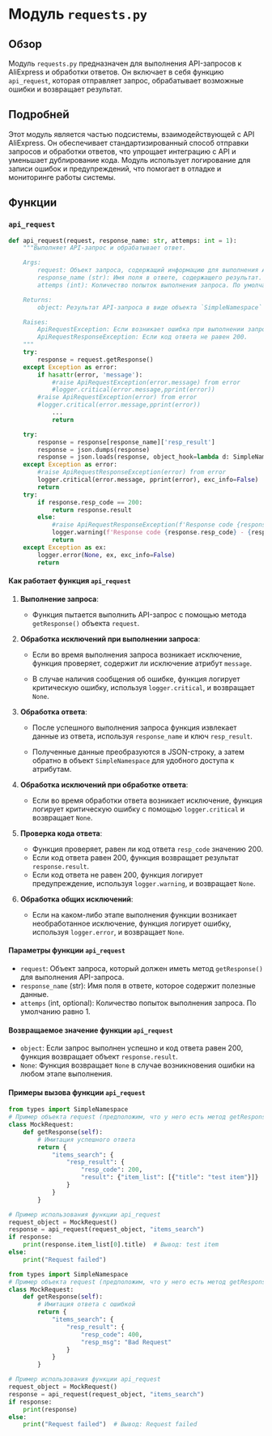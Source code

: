# Модуль `requests.py`

## Обзор

Модуль `requests.py` предназначен для выполнения API-запросов к AliExpress и обработки ответов. Он включает в себя функцию `api_request`, которая отправляет запрос, обрабатывает возможные ошибки и возвращает результат.

## Подробней

Этот модуль является частью подсистемы, взаимодействующей с API AliExpress. Он обеспечивает стандартизированный способ отправки запросов и обработки ответов, что упрощает интеграцию с API и уменьшает дублирование кода. Модуль использует логирование для записи ошибок и предупреждений, что помогает в отладке и мониторинге работы системы.

## Функции

### `api_request`

```python
def api_request(request, response_name: str, attemps: int = 1):
    """Выполняет API-запрос и обрабатывает ответ.

    Args:
        request: Объект запроса, содержащий информацию для выполнения API-запроса.
        response_name (str): Имя поля в ответе, содержащего результат.
        attemps (int): Количество попыток выполнения запроса. По умолчанию 1.

    Returns:
        object: Результат API-запроса в виде объекта `SimpleNamespace` или `None` в случае ошибки.

    Raises:
        ApiRequestException: Если возникает ошибка при выполнении запроса.
        ApiRequestResponseException: Если код ответа не равен 200.
    """
    try:
        response = request.getResponse()
    except Exception as error:           
        if hasattr(error, 'message'):
            #raise ApiRequestException(error.message) from error
            #logger.critical(error.message,pprint(error))
        #raise ApiRequestException(error) from error
        #logger.critical(error.message,pprint(error))
            ...    
            return 

    try:
        response = response[response_name]['resp_result']
        response = json.dumps(response)
        response = json.loads(response, object_hook=lambda d: SimpleNamespace(**d))
    except Exception as error:
        #raise ApiRequestResponseException(error) from error
        logger.critical(error.message, pprint(error), exc_info=False)
        return 
    try:
        if response.resp_code == 200:
            return response.result
        else:
            #raise ApiRequestResponseException(f'Response code {response.resp_code} - {response.resp_msg}')
            logger.warning(f'Response code {response.resp_code} - {response.resp_msg}',exc_info=False)
            return 
    except Exception as ex:
        logger.error(None, ex, exc_info=False)
        return 

```

#### Как работает функция `api_request`

1.  **Выполнение запроса**:
    *   Функция пытается выполнить API-запрос с помощью метода `getResponse()` объекта `request`.

2.  **Обработка исключений при выполнении запроса**:

    *   Если во время выполнения запроса возникает исключение, функция проверяет, содержит ли исключение атрибут `message`.

    *   В случае наличия сообщения об ошибке, функция логирует критическую ошибку, используя `logger.critical`, и возвращает `None`.

3.  **Обработка ответа**:

    *   После успешного выполнения запроса функция извлекает данные из ответа, используя `response_name` и ключ `resp_result`.

    *   Полученные данные преобразуются в JSON-строку, а затем обратно в объект `SimpleNamespace` для удобного доступа к атрибутам.

4.  **Обработка исключений при обработке ответа**:

    *   Если во время обработки ответа возникает исключение, функция логирует критическую ошибку с помощью `logger.critical` и возвращает `None`.

5.  **Проверка кода ответа**:

    *   Функция проверяет, равен ли код ответа `resp_code` значению 200.
    *   Если код ответа равен 200, функция возвращает результат `response.result`.
    *   Если код ответа не равен 200, функция логирует предупреждение, используя `logger.warning`, и возвращает `None`.

6.  **Обработка общих исключений**:

    *   Если на каком-либо этапе выполнения функции возникает необработанное исключение, функция логирует ошибку, используя `logger.error`, и возвращает `None`.

#### Параметры функции `api_request`

*   `request`: Объект запроса, который должен иметь метод `getResponse()` для выполнения API-запроса.
*   `response_name` (str): Имя поля в ответе, которое содержит полезные данные.
*   `attemps` (int, optional): Количество попыток выполнения запроса. По умолчанию равно 1.

#### Возвращаемое значение функции `api_request`

*   `object`: Если запрос выполнен успешно и код ответа равен 200, функция возвращает объект `response.result`.
*   `None`: Функция возвращает `None` в случае возникновения ошибки на любом этапе выполнения.

#### Примеры вызова функции `api_request`

```python
from types import SimpleNamespace
# Пример объекта request (предположим, что у него есть метод getResponse)
class MockRequest:
    def getResponse(self):
        # Имитация успешного ответа
        return {
            "items_search": {
                "resp_result": {
                    "resp_code": 200,
                    "result": {"item_list": [{"title": "test item"}]}
                }
            }
        }

# Пример использования функции api_request
request_object = MockRequest()
response = api_request(request_object, "items_search")
if response:
    print(response.item_list[0].title)  # Вывод: test item
else:
    print("Request failed")
```

```python
from types import SimpleNamespace
# Пример объекта request (предположим, что у него есть метод getResponse)
class MockRequest:
    def getResponse(self):
        # Имитация ответа с ошибкой
        return {
            "items_search": {
                "resp_result": {
                    "resp_code": 400,
                    "resp_msg": "Bad Request"
                }
            }
        }

# Пример использования функции api_request
request_object = MockRequest()
response = api_request(request_object, "items_search")
if response:
    print(response)
else:
    print("Request failed")  # Вывод: Request failed
